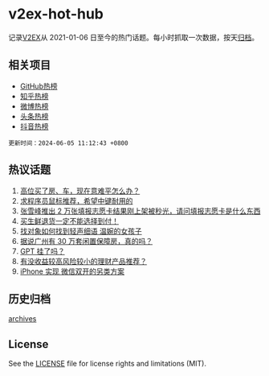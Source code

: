 # v2ex-hot-hub

 记录[V2EX](https://www.v2ex.com/)从 2021-01-06 日至今的热门话题。每小时抓取一次数据，按天[归档](archives)。
 
 ## 相关项目

- [GitHub热榜](https://github.com/lonnyzhang423/github-hot-hub)
- [知乎热榜](https://github.com/lonnyzhang423/zhihu-hot-hub)
- [微博热榜](https://github.com/lonnyzhang423/weibo-hot-hub)
- [头条热榜](https://github.com/lonnyzhang423/toutiao-hot-hub)
- [抖音热榜](https://github.com/lonnyzhang423/douyin-hot-hub)


 `更新时间：2024-06-05 11:12:43 +0800`

## 热议话题

1. [高位买了房、车，现在意难平怎么办？](https://www.v2ex.com/t/1046636)
1. [求程序员鼠标推荐，希望中键耐用的](https://www.v2ex.com/t/1046631)
1. [张雪峰推出 2 万张填报志愿卡结果刚上架被秒光，请问填报志愿卡是什么东西](https://www.v2ex.com/t/1046845)
1. [买生鲜退货一定不能选择到付！](https://www.v2ex.com/t/1046637)
1. [找对象如何找到轻声细语 温婉的女孩子](https://www.v2ex.com/t/1046830)
1. [据说广州有 30 万套闲置保障房，真的吗？](https://www.v2ex.com/t/1046648)
1. [GPT 挂了吗？](https://www.v2ex.com/t/1046746)
1. [有没收益较高风险较小的理财产品推荐？](https://www.v2ex.com/t/1046873)
1. [iPhone 实现 微信双开的另类方案](https://www.v2ex.com/t/1046643)

## 历史归档

[archives](archives)

## License

See the [LICENSE](LICENSE) file for license rights and limitations (MIT).
